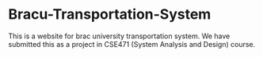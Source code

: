 # Bracu-Transportation-System
This is a website for brac university transportation system. We have submitted this as a project in CSE471 (System Analysis and Design) course.
